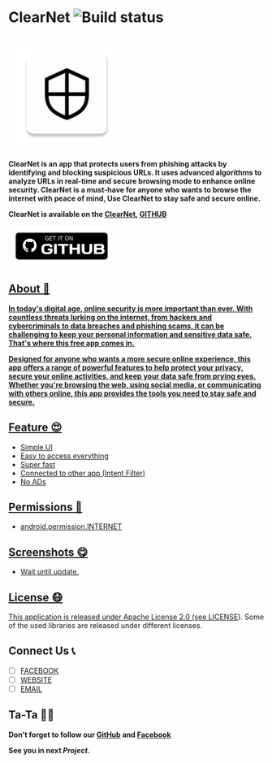 # ClearNet ![Build status](https://img.shields.io/badge/ClearNet%20Beta-18.04.23-2ea44f?style=for-the-badge)
<img src="/.assets/ic_launcher.png" align="center"
width="200" hspace="15" vspace="15">


**ClearNet is an app that protects users from phishing attacks by identifying and blocking suspicious URLs. It uses advanced algorithms to analyze URLs in real-time and secure browsing mode to enhance online security. ClearNet is a must-have for anyone who wants to browse the internet with peace of mind, Use ClearNet to stay safe and secure online.**

**ClearNet is available on the [ClearNet](https://clearnet.softbahi.xyz), [GITHUB](https://github.com/SoftBahi/ClearNet)</img>**
<br>
<p align="left">
<a href="https://github.com/SoftBahi/ClearNet/releases/tag/ClearNet_V_B-18.04.23">
    <img alt="Get it on GITHUB"
    height="80"
    src="/.assets/download_github.png" />
    
    
## About 🤯
**In today's digital age, online security is more important than ever. With countless threats lurking on the internet, from hackers and cybercriminals to data breaches and phishing scams, it can be challenging to keep your personal information and sensitive data safe. That's where this free app comes in.**

**Designed for anyone who wants a more secure online experience, this app offers a range of powerful features to help protect your privacy, secure your online activities, and keep your data safe from prying eyes. Whether you're browsing the web, using social media, or communicating with others online, this app provides the tools you need to stay safe and secure.**


## Feature 😍

- Simple UI
- Easy to access everything
- Super fast
- Connected to other app (Intent Filter)
- No ADs


## Permissions 🔐

- android.permission.INTERNET



## Screenshots 😋

- Wait until update.


## License 😷

This application is released under Apache License 2.0 (see [LICENSE](https://github.com/SoftBahi/ClearNet/blob/main/LICENSE)).
Some of the used libraries are released under different licenses.

## Connect Us 📞

- [ ] [FACEBOOK](https://facebook.com/SoftBahi)
- [ ] [WEBSITE](https://softbahi.xyz)
- [ ] [EMAIL](clearnet@softbahi.xyz)

## Ta-Ta 👋🏻

**Don't forget to follow our [GitHub](https://github.com/SoftBahi) and [Facebook](https://facebook.com/softbahi)**

**See you in next _Project_.**
